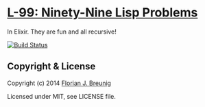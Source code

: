 # [L-99: Ninety-Nine Lisp Problems](http://www.ic.unicamp.br/~meidanis/courses/mc336/2006s2/funcional/L-99_Ninety-Nine_Lisp_Problems.html)

In Elixir. They are fun and all recursive!

[![Build Status](https://travis-ci.org/my-flow/ninety-nine-lisp-problems.svg?branch=master)](https://travis-ci.org/my-flow/ninety-nine-lisp-problems)


## Copyright & License

Copyright (c) 2014 [Florian J. Breunig](http://www.my-flow.com)

Licensed under MIT, see LICENSE file.
